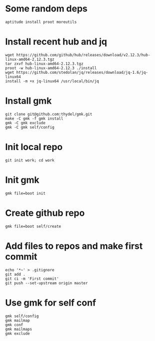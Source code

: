 # Some random deps

```
aptitude install proot moreutils
```

# Install recent hub and jq

```
wget https://github.com/github/hub/releases/download/v2.12.3/hub-linux-amd64-2.12.3.tgz
tar zxvf hub-linux-amd64-2.12.3.tgz
proot -w hub-linux-amd64-2.12.3 ./install
wget https://github.com/stedolan/jq/releases/download/jq-1.6/jq-linux64
install -m +x jq-linux64 /usr/local/bin/jq
```

# Install gmk

```
git clone git@github.com:thydel/gmk.git
make -C gmk -f gmk install
gmk -C gmk exclude
gmk -C gmk self/config
```

# Init local repo

```
git init work; cd work
```

# Init gmk

```
gmk file=boot init
```

# Create github repo

```
gmk file=boot self/create
```

# Add files to repos and make first commit

```
echo '*~' > .gitignore
git add .
git ci -m 'First commit'
git push --set-upstream origin master
```

# Use gmk for self conf

```
gmk self/config
gmk mailmap
gmk conf
gmk mailmaps
gmk exclude
```
